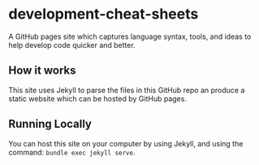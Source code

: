 # development-cheat-sheets

A GitHub pages site which captures language syntax, tools, and ideas to help develop code quicker and better. 

## How it works
This site uses Jekyll to parse the files in this GitHub repo an produce a static website which can be hosted by GitHub pages.

## Running Locally
You can host this site on your computer by using Jekyll, and using the command:
`bundle exec jekyll serve`.

